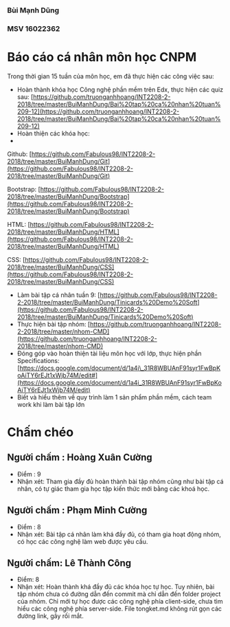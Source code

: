 ### **Bùi Mạnh Dũng**

### **MSV 16022362**

# Báo cáo cá nhân môn học CNPM

Trong thời gian 15 tuần của môn học, em đã thực hiện các công việc sau:

- Hoàn thành khóa học Công nghệ phần mềm trên Edx, thực hiện các quiz sau:
 [https://github.com/truonganhhoang/INT2208-2-2018/tree/master/BuiManhDung/Bai%20tap%20ca%20nhan%20tuan%209-12](https://github.com/truonganhhoang/INT2208-2-2018/tree/master/BuiManhDung/Bai%20tap%20ca%20nhan%20tuan%209-12)
- Hoàn thiện các khóa học:
- 
Github: [https://github.com/Fabulous98/INT2208-2-2018/tree/master/BuiManhDung/Git](https://github.com/Fabulous98/INT2208-2-2018/tree/master/BuiManhDung/Git)

Bootstrap:  [https://github.com/Fabulous98/INT2208-2-2018/tree/master/BuiManhDung/Bootstrap](https://github.com/Fabulous98/INT2208-2-2018/tree/master/BuiManhDung/Bootstrap)

HTML:  [https://github.com/Fabulous98/INT2208-2-2018/tree/master/BuiManhDung/HTML](https://github.com/Fabulous98/INT2208-2-2018/tree/master/BuiManhDung/HTML)

CSS:  [https://github.com/Fabulous98/INT2208-2-2018/tree/master/BuiManhDung/CSS](https://github.com/Fabulous98/INT2208-2-2018/tree/master/BuiManhDung/CSS)

- Làm bài tập cá nhân tuần 9:
 [https://github.com/Fabulous98/INT2208-2-2018/tree/master/BuiManhDung/Tinicards%20Demo%20Soft](https://github.com/Fabulous98/INT2208-2-2018/tree/master/BuiManhDung/Tinicards%20Demo%20Soft)
- Thực hiện bài tập nhóm:
 [https://github.com/truonganhhoang/INT2208-2-2018/tree/master/nhom-CMD](https://github.com/truonganhhoang/INT2208-2-2018/tree/master/nhom-CMD)
- Đóng góp vào hoàn thiện tài liệu môn học với lớp, thực hiện phần Specifications:
 [https://docs.google.com/document/d/1a4i\_31R8WBUAnF91syr1FwBpKoAiTY6rEJt1xWjb74M/edit#](https://docs.google.com/document/d/1a4i_31R8WBUAnF91syr1FwBpKoAiTY6rEJt1xWjb74M/edit)
- Biết và hiểu thêm về quy trình làm 1 sản phẩm phần mềm, cách team work khi làm bài tập lớn

# Chấm chéo

## Người chấm : Hoàng Xuân Cường
- Điểm : 9
- Nhận xét: Tham gia đầy đủ hoàn thành bài tập nhóm cũng như bài tập cá nhân, có tự giác tham gia học tập kiến thức mới bằng các khoá học.

## Người chấm : Phạm Minh Cường
- Điểm : 8
- Nhận xét: Bài tập cá nhân làm khá đầy đủ, có tham gia hoạt động nhóm, có học các công nghệ làm web được yêu cầu.

## Người chấm: Lê Thành Công
- Điểm: 8
- Nhận xét: Hoàn thành khá đầy đủ các khóa học tự học. Tuy nhiên, bài tập nhóm chưa có đường dẫn đến commit mà chỉ dẫn đến folder project của nhóm. Chỉ mới tự học được các công nghệ phía client-side, chưa tìm hiểu các công nghệ phía server-side. File tongket.md không rút gọn các đường link, gây rối mắt.
